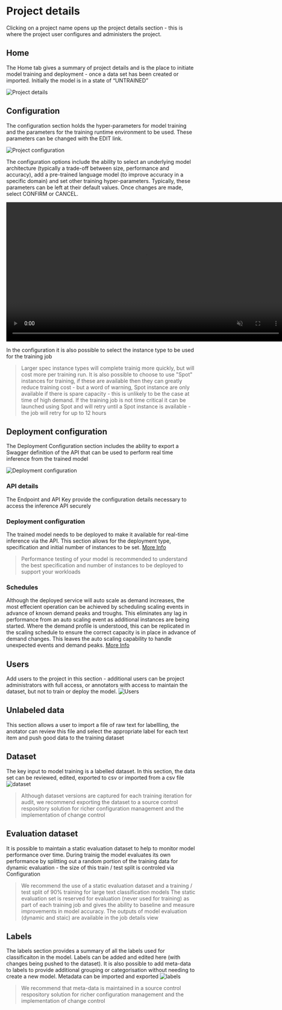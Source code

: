 # Project details

Clicking on a project name opens up the project details section - this is where the project user configures and administers the project. 

## Home

The Home tab gives a summary of project details and is the place to initiate model training and deployment - once a data set has been created or imported. 
Initially the model is in a state of “UNTRAINED” 

![Project details](../img/project-details/project-details-01.png)

## Configuration

The configuration section holds the hyper-parameters for model training and the parameters for the training runtime environment to be used. These parameters can be changed with the EDIT link.

![Project configuration](../img/project-details/project-configuration-01.png)

The configuration options include the ability to select an underlying model architecture (typically a trade-off between size, performance and accuracy), add a pre-trained language model (to improve accuracy in a specific domain) and set other training hyper-parameters. Typically, these parameters can be left at their default values. Once changes are made, select CONFIRM or CANCEL.

<video autoplay muted loop width="740" controls>
  <source src="../video/test.mp4" type="video/mp4"/>
  Your browser does not support the video tag.
</video>

In the configuration it is also possible to select the instance type to be used for the training job
>Larger spec instance types will complete trainig more quickly, but will cost more per training run. It is also possible to choose to use "Spot" instances for training, if these are available then they can greatly reduce training cost - but a word of warning, Spot instance are only available if there is spare capacity - this is unlikely to be the case at time of high demand. If the training job is not time critical it can be launched using Spot and will retry until a Spot instance is available - the job will retry for up to 12 hours 

## Deployment configuration

The Deployment Configuration section includes the ability to export a Swagger definition of the API that can be used to perform real time inference from the trained model  

![Deployment configuration](../img/project-details/deployment-configuration.png)

### API details

The Endpoint and API Key provide the configuration details necessary to access the inference API securely

### Deployment configuration

The trained model needs to be deployed to make it available for real-time inference via the API. This section allows for the deployment type, specification and initial number of instances to be set. [More Info](../user-guide/03-maintain-deployment-configuration.md#deployment-configuration)
> Performance testing of your model is recommended to understand the best specification and number of instances to be deployed to support your workloads

### Schedules
Although the deployed service will auto scale as demand increases, the most effecient operation can be achieved by scheduling scaling events in advance of known demand peaks and troughs. This eliminates any lag in performance from an auto scaling event as additional instances are being started. Where the demand profile is understood, this can be replicated in the scaling schedule to ensure the correct capacity is in place in advance of demand changes. This leaves the auto scaling capability to handle unexpected events and demand peaks. [More Info](../user-guide/03-maintain-deployment-configuration.md#schedules)  

## Users

Add users to the project in this section - additional users can be project administrators with full access, or annotators with access to maintain the dataset, but not to train or deploy the model.
![Users](../img/project-details/users.png)

## Unlabeled data

This section allows a user to import a file of raw text for labellling, the anotator can review this file and select the appropriate label for each text item and push good data to the training dataset

## Dataset

The key input to model training is a labelled dataset. In this section, the data set can be reviewed, edited, exported to csv or imported from a csv file
![dataset](../img/project-details/dataset.png)

> Although dataset versions are captured for each training iteration for audit, we recommend exporting the dataset to a source control respository solution for richer configuration management and the implementation of change control

## Evaluation dataset

It is possible to maintain a static evaluation dataset to help to monitor model performance over time. During trainig the model evaluates its own performance by splitting out a random portion of the training data for dynamic evaluation - the size of this train / test split is controled via Configuration 
> We recommend the use of a static evaluation dataset and a training / test split of 90% training for large text classification models
The static evaluation set is reserved for evaluation (never used for training) as part of each training job and gives the ability to baseline and measure improvements in model accuracy. The outputs of model evaluation (dynamic and staic) are available in the job details view

## Labels

The labels section provides a summary of all the labels used for classificaiton in the model. Labels can be added and edited here (with changes being pushed to the dataset). It is also possible to add meta-data to labels to provide additional grouping or categorisation without needing to create a new model. Metadata can be imported and exported
![labels](../img/project-details/labels.png)

> We recommend that meta-data is maintained in a source control respository solution for richer configuration management and the implementation of change control